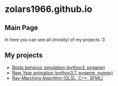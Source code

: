 # zolars1966.github.io
## Main Page
In here you can see all (mostly) of my projects :3

## My projects

* [Boids behaviur simulation (python3, pygame)](https://ckreesher.github.io/Flock-sumilation.-Boid.-Python-3.-Pygame/)
* [New Year animation (python3.7, pygame, numpy)](https://ckreesher.github.io/New-Year-animation-python3.7/)
* [Ray-Marching Algorithm (GLSL, C++, SFML)](https://zolars1966.github.io/RayMarching-SFML/)
